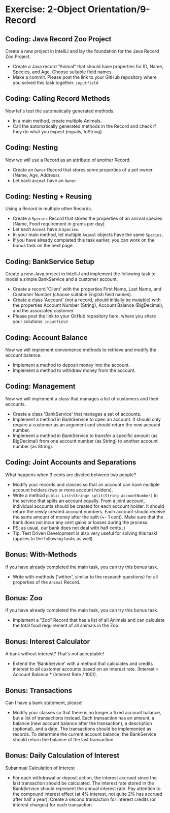 # Exercise: 2-Object Orientation/9-Record

## Coding: Java Record Zoo Project

Create a new project in IntelliJ and lay the foundation for the Java Record Zoo Project.

* Create a Java record "Animal" that should have properties for ID, Name, Species, and Age. Choose suitable field names.
* Make a commit. Please post the link to your GitHub repository where you solved this task together.
  `inputfield`

## Coding: Calling Record Methods

Now let's test the automatically generated methods.

* In a main method, create multiple Animals.
* Call the automatically generated methods in the Record and check if they do what you expect (equals, toString).

## Coding: Nesting

Now we will use a Record as an attribute of another Record.

* Create an `Owner` Record that stores some properties of a pet owner (Name, Age, Address).
* Let each `Animal` have an `Owner`.

## Coding: Nesting + Reusing

Using a Record in multiple other Records.

* Create a `Species` Record that stores the properties of an animal species (Name, Food requirement in grams per day).
* Let each `Animal` have a `Species`.
* In your main method, let multiple `Animal` objects have the same `Species`.
* If you have already completed this task earlier, you can work on the bonus task on the next page.

## Coding: BankService Setup

Create a new Java project in IntelliJ and implement the following task to model a simple BankService and a customer account.

* Create a record 'Client' with the properties First Name, Last Name, and Customer Number (choose suitable English field names).
* Create a class 'Account' (not a record, should initially be mutable) with the properties Account Number (String), Account Balance (BigDecimal), and the associated customer.
* Please post the link to your GitHub repository here, where you share your solutions.
`inputfield`

## Coding: Account Balance

Now we will implement convenience methods to retrieve and modify the account balance.

* Implement a method to deposit money into the account.
* Implement a method to withdraw money from the account.

## Coding: Management

Now we will implement a class that manages a list of customers and their accounts.

* Create a class 'BankService' that manages a set of accounts.
* Implement a method in BankService to open an account. It should only require a customer as an argument and should return the new account number.
* Implement a method in BankService to transfer a specific amount (as BigDecimal) from one account number (as String) to another account number (as String).

## Coding: Joint Accounts and Separations

What happens when 3 cents are divided between two people?

* Modify your records and classes so that an account can have multiple account holders (two or more account holders).
* Write a method `public List<String> split(String accountNumber)` in the service that splits an account equally. From a joint account, individual accounts should be created for each account holder. It should return the newly created account numbers. Each account should receive the same amount of money after the split (+- 1 cent). Make sure that the bank does not incur any cent gains or losses during the process.
* PS: as usual, our bank does not deal with half cents ;)
* Tip: Test Driven Development is also very useful for solving this task! (applies to the following tasks as well)

## Bonus: With-Methods

If you have already completed the main task, you can try this bonus task.

* Write with-methods ('wither', similar to the research questions) for all properties of the `Animal` Record.

## Bonus: Zoo

If you have already completed the main task, you can try this bonus task.

* Implement a "Zoo" Record that has a list of all Animals and can calculate the total food requirement of all animals in the Zoo.

## Bonus: Interest Calculator

A bank without interest? That's not acceptable!

* Extend the 'BankService' with a method that calculates and credits interest to all customer accounts based on an interest rate. (Interest = Account Balance * (Interest Rate / 100)).

## Bonus: Transactions

Can I have a bank statement, please!

* Modify your classes so that there is no longer a fixed account balance, but a list of transactions instead. Each transaction has an amount, a balance (new account balance after the transaction), a description (optional), and a date. The transactions should be implemented as records. To determine the current account balance, the BankService should return the balance of the last transaction.

## Bonus: Daily Calculation of Interest

Subannual Calculation of Interest

* For each withdrawal or deposit action, the interest accrued since the last transaction should be calculated. The interest rate stored in the BankService should represent the annual interest rate. Pay attention to the compound interest effect (at 4% interest, not quite 2% has accrued after half a year). Create a second transaction for interest credits (or interest charges) for each transaction.

```